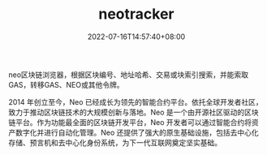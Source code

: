 ﻿---
weight: 
title: "neotracker"
description: "neo区块链浏览器，根据区块编号、地址哈希、交易或块索引搜索，并能索取GAS，转移GAS、NEO或其他令牌"
date: 2022-07-16T14:57:40+08:00
lastmod: 2022-07-16T14:57:40+08:00
draft: false
authors: ["Simon"]
featuredImage: "neotracker.png"
link: "https://neo.org/"
tags: ["区块链浏览器","neotracker"]
categories: ["navigation"]
navigation: ["区块链浏览器"]
lightgallery: true
toc: true
pinned: false
recommend: false
recommend1: false
---
neo区块链浏览器，根据区块编号、地址哈希、交易或块索引搜索，并能索取GAS，转移GAS、NEO或其他令牌。

2014 年创立至今，Neo 已经成长为领先的智能合约平台。依托全球开发者社区，致力于推动区块链技术的大规模创新与落地。Neo 是一个由开源社区驱动的区块链平台。作为功能最全面的区块链开发平台，Neo 开发者可以通过智能合约将资产数字化并进行自动化管理。Neo 还提供了强大的原生基础设施，包括去中心化存储、预言机和去中心化身份系统，为下一代互联网奠定坚实基础。

